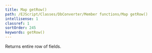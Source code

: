 ```yaml
---
title: Map getRow()
path: /EJScript/Classes/DbConverter/Member functions/Map getRow()
intellisense: 1
classref: 1
sortOrder: 245
keywords: getRow()
---
```


Returns entire row of fields.


